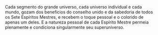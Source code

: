 ﻿Cada segmento do grande universo, cada universo individual e cada mundo, gozam dos benefícios do conselho unido e da sabedoria de todos os Sete Espíritos Mestres, e recebem o toque pessoal e o colorido de apenas um deles. E a natureza pessoal de cada Espírito Mestre permeia plenamente e condiciona singularmente seu superuniverso.